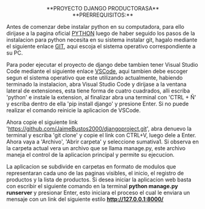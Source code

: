 <div align="center">
  **PROYECTO DJANGO PRODUCTORASA**
</div>


<div align="center">
  **PRERREQUISITOS:**
</div>


Antes de comenzar debe instalar python en su computadora, para ello dirijase a la pagina oficial [PYTHON](https://www.python.org/downloads/) luego de haber seguido los pasos de la instalacion para python necesita en su sistema instalar git, hagalo mediante el siguiente enlace [GIT](https://git-scm.com/download/), aqui escoja el sistema operativo correspondiente a su PC.

Para poder ejecutar el proyecto de django debe tambien tener Visual Studio Code mediante el siguiente enlace [VSCode](https://code.visualstudio.com/download), aqui tambien debe escoger segun el sistema operativo que este utilizando actualmente,
habiendo terminado la instalacion, abra Visual Studio Code y dirijase a la ventana lateral de extensiones, esta tiene forma de
cuatro cuadrados, alli escriba 'python' e instale la extension, al finalizar abra una terminal con 'CTRL + Ñ' y escriba dentro de
ella 'pip install django' y presione Enter. Si no puede realizar el comando reinicie la aplicacion de VSCode.

Ahora copie el siguiente link 'https://github.com/JaimeBustos2000/djangoproject.git', abra denuevo la terminal y escriba 'git clone'
y copie el link con CTRL+V, luego dele a Enter. Ahora vaya a 'Archivo', 'Abrir carpeta' y seleccione sumativa1. Si observa en la carpeta
actual vera un archivo que se llama manage.py, este archivo maneja el control de la aplicacion principal y permite su ejecucion.

La aplicacion se subdivide en carpetas en formato de modulos que representaran cada uno de las paginas visibles, el inicio, el
registro de productos y la lista de productos. Si desea iniciar la aplicacion web basta con escribir el siguiente comando en la terminal
**python manage.py runserver** y presionar Enter, esto iniciara el proceso el cual le enviara un mensaje con un link del siguiente estilo
**http://127.0.0.1:8000/**

